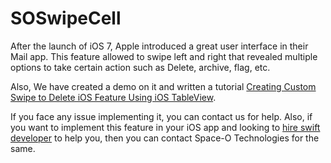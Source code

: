 # SOSwipeCell

After the launch of iOS 7, Apple introduced a great user interface in their Mail app. This feature allowed to swipe left and right that revealed multiple options to take certain action such as Delete, archive, flag, etc. 

Also, We have created a demo on it and written a tutorial [Creating Custom Swipe to Delete iOS Feature Using iOS TableView](https://www.spaceotechnologies.com/custom-swipe-delete-ios-tableview/).

If you face any issue implementing it, you can contact us for help. Also, if you want to implement this feature in your iOS app and looking to [hire swift developer](http://www.spaceotechnologies.com/hire-swift-developer/ ) to help you, then you can contact Space-O Technologies for the same.
